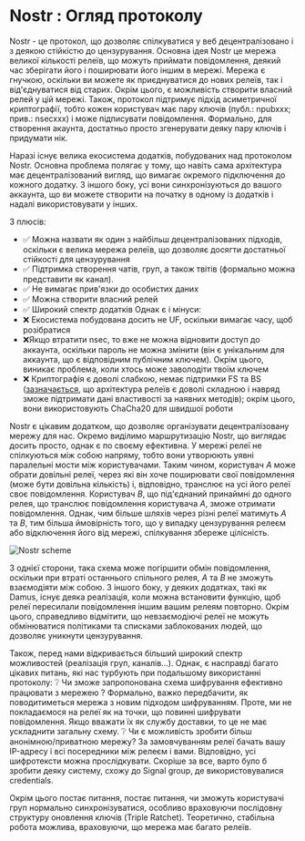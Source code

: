 # Nostr : Огляд протоколу

Nostr - це протокол, що дозволяє спілкуватися у веб децентралізовано і з деякою стійкістю до цензурування.
Основна ідея Nostr це мережа великої кількості релеїв, що можуть приймати повідомлення, деякий час зберігати його і поширювати його іншим в мережі. Мережа є гнучкою, оскільки ви можете як приєднуватися до нових релеїв, так і від'єднуватися від старих. Окрім цього, є можливість створити власний релей у цій мережі. Також, протокол підтримує підхід асиметричної криптографії, тобто кожен користувач має пару ключів (публ.: npubxxx; прив.: nsecxxx) і може підписувати повідомлення. Формально, для створення акаунта, достатньо просто згенерувати деяку пару ключів і придумати нік. 

Наразі існує велика екосистема додатків, побудованих над протоколом Nostr. Основна проблема полягає у тому, що навіть сама архітектура має децентралізований вигляд, що вимагає окремого підключення до кожного додатку. З іншого боку, усі вони синхронізуються до вашого аккаунта, що ви можете створити на початку в одному із додатків і надалі використовувати у інших. 

З плюсів: 
+ ✅ Можна назвати як один з найбільш децентралізованих підходів, оскільки є велика мережа релеїв, що дозволяє досягти достатньої стійкості для цензурування
+ ✅ Підтримка створення чатів, груп, а також твітів (формально можна представити як канал).
+ ✅ Не вимагає прив'язки до особистих даних 
+ ✅ Можна створити власний релей
+ ✅ Широкий спектр додатків
Однак є і мінуси:
+ ❌ Екосистема побудована досить не UF, оскільки вимагає часу, щоб розібратися 
+ ❌Якщо втратити nsec, то вже не можна відновити доступ до аккаунта, оскільки пароль не можна змінити (він є унікальним для аккаунта, що є відповідним публічним ключем). Окрім цього, виникає проблема, коли хтось може заволодіти твоїм ключем
+ ❌ Криптографія є доволі слабкою, немає підтримки FS та BS ([зазначається](https://github.com/nostr-protocol/nips/blob/master/44.md), що архітектура релеїв є доволі складною і навряд зможе підтримати дані властивості за наявних методів); окрім цього, вони використовують ChaCha20 для швидшої роботи

Nostr є цікавим додатком, що дозволяє організувати децентралізовану мережу для нас. 
Окремо виділимо маршрутизацію Nostr, що виглядає досить просто, однак є по своєму ефективна. У мережі релеї не спілкуються між собою напряму, тобто вони утворюють уявні паралельні мости між користувачами. Таким чином, користувач *А* може обрати довільні релеї, через які він хоче поширювати свої повідомлення (може бути довільна кількість) і, відповідно, транслює на усі його релеї своє повідомлення. Користувач *B*, що під'єднаний принаймні до одного релея, що транслює повідомлення користувача *A*, зможе отримати повідомлення. Однак, чим більше шляхів через різні релеї матимуть *A* та *B*, тим більша ймовірність того, що у випадку цензурування релеєм або відключення його від мережі, спілкування збереже цілісність. 

![Nostr scheme](/schemes/nostr_scheme.png)

З однієї сторони, така схема може погіршити обмін повідомлення, оскільки при втраті останнього спільного релея, *A* та *B* не зможуть взаємодіяти між собою. З іншого боку, у деяких додатках, такі як Damus, існує деяка реалізація, коли можна встановити функцію, щоб релеї пересилали повідомлення іншим вашим релеям повторно. Окрім цього, справедливо відмітити, що невзаємодіючі релеї не можуть обмінюватися політиками та списками заблокованих людей, що дозволяє уникнути цензурування.

Також, перед нами відкривається більший широкий спектр можливостей (реалізація груп, каналів...). Однак, є насправді багато цікавих питань, які нас турбують при подальшому використанні протоколу:
  ❔ Чи зможе запропонована схема шифрування ефективно працювати з мережею ?
    Формально, важко передбачити, як поводитиметься мережа з новим підходом шифруванням. Проте, ми не покладаємося на релеї як на точки, що повинні шифрувати повідомлення. Якщо вважати їх як службу доставки, то це не має ускладнити загальну схему. 
  ❔ Чи є можливість зробити більш анонімною/приватною мережу?
	За замовчуванням релеї бачать вашу IP-адресу і всі посередники між релеєм і вами. Відповідно, усі шифротексти можна прослідкувати.  Скоріше за все, варто було б зробити деяку систему, схожу до Signal group, де використовувалися credentials.

Окрім цього постає питання, постає питання, чи зможуть користувачі груп нормально синхронізуватися, особливо враховуючи послідовну структуру оновлення ключів (Triple Ratchet). Теоретично, стабільна робота можлива, враховуючи, що мережа має багато релеїв.